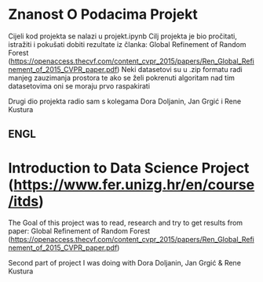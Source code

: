 # Znanost O Podacima Projekt
Cijeli kod projekta se nalazi u projekt.ipynb
Cilj projekta je bio pročitati, istražiti i pokušati dobiti rezultate iz članka: Global Refinement of Random Forest (https://openaccess.thecvf.com/content_cvpr_2015/papers/Ren_Global_Refinement_of_2015_CVPR_paper.pdf)
Neki datasetovi su u .zip formatu radi manjeg zauzimanja prostora te ako se želi pokrenuti algoritam nad tim datasetovima oni se moraju prvo raspakirati

Drugi dio projekta radio sam s kolegama Dora Doljanin, Jan Grgić i Rene Kustura

## ENGL
# Introduction to Data Science Project (https://www.fer.unizg.hr/en/course/itds)
The Goal of this project was to read, research and try to get results from paper: Global Refinement of Random Forest (https://openaccess.thecvf.com/content_cvpr_2015/papers/Ren_Global_Refinement_of_2015_CVPR_paper.pdf)

Second part of project I was doing with Dora Doljanin, Jan Grgić & Rene Kustura

